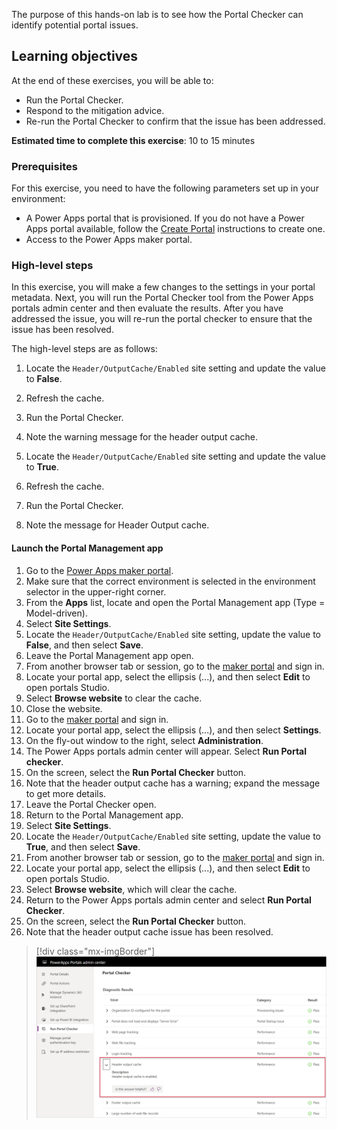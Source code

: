 The purpose of this hands-on lab is to see how the Portal Checker can identify potential portal issues.

## Learning objectives

At the end of these exercises, you will be able to:

- Run the Portal Checker.
- Respond to the mitigation advice.
- Re-run the Portal Checker to confirm that the issue has been addressed.

**Estimated time to complete this exercise**: 10 to 15 minutes

### Prerequisites

For this exercise, you need to have the following parameters set up in your environment:

- A Power Apps portal that is provisioned. If you do not have a Power Apps portal available, follow the [Create Portal](https://docs.microsoft.com/powerapps/maker/portals/create-portal/?azure-portal=true) instructions to create one.
- Access to the Power Apps maker portal.

### High-level steps

In this exercise, you will make a few changes to the settings in your portal metadata. Next, you will run the Portal Checker tool from the Power Apps portals admin center and then evaluate the results. After you have addressed the issue, you will re-run the portal checker to ensure that the issue has been resolved.

The high-level steps are as follows:

1. Locate the `Header/OutputCache/Enabled` site setting and update the value to **False**.

1. Refresh the cache.

1. Run the Portal Checker.

1. Note the warning message for the header output cache.

1. Locate the `Header/OutputCache/Enabled` site setting and update the value to **True**.

1. Refresh the cache.

1. Run the Portal Checker.

1. Note the message for Header Output cache.


#### Launch the Portal Management app

1. Go to the [Power Apps maker portal](https://make.powerapps.com/?azure-portal=true).
1. Make sure that the correct environment is selected in the environment selector in the upper-right corner.
1. From the **Apps** list, locate and open the Portal Management app (Type = Model-driven).
1. Select **Site Settings**.
1. Locate the `Header/OutputCache/Enabled` site setting, update the value to **False**, and then select **Save**.
1. Leave the Portal Management app open.
1. From another browser tab or session, go to the [maker portal](https://make.powerapps.com/?azure-portal=true) and sign in.  
1. Locate your portal app, select the ellipsis (...), and then select **Edit** to open portals Studio.
1. Select **Browse website** to clear the cache.
1. Close the website.
1. Go to the [maker portal](https://make.powerapps.com/?azure-portal=true) and sign in.  
1. Locate your portal app, select the ellipsis (...), and then select **Settings**.
1. On the fly-out window to the right, select **Administration**.
1. The Power Apps portals admin center will appear. Select **Run Portal checker**.
1. On the screen, select the **Run Portal Checker** button.
1. Note that the header output cache has a warning; expand the message to get more details.
1. Leave the Portal Checker open.
1. Return to the Portal Management app.
1. Select **Site Settings**.
1. Locate the `Header/OutputCache/Enabled` site setting, update the value to **True**, and then select **Save**.
1. From another browser tab or session, go to the [maker portal](https://make.powerapps.com/?azure-portal=true) and sign in.  
1. Locate your portal app, select the ellipsis (...), and then select **Edit** to open portals Studio.
1. Select **Browse website**, which will clear the cache.
1. Return to the Power Apps portals admin center and select **Run Portal Checker**.
1. On the screen, select the **Run Portal Checker** button.
1. Note that the header output cache issue has been resolved.

> [!div class="mx-imgBorder"]
> [![Portal Checker](../media/portal-checker-exercise.png)](../media/portal-checker-exercise.png#lightbox)
